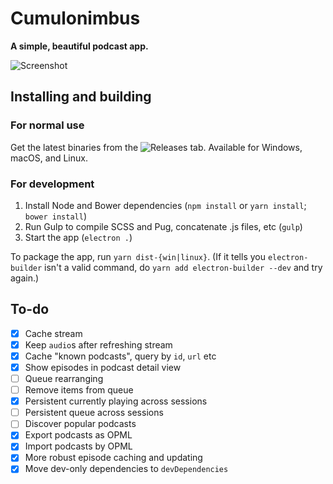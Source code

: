 # Cumulonimbus

**A simple, beautiful podcast app.**

![Screenshot](http://i.imgur.com/eZ5Q25g.png)

## Installing and building

### For normal use

Get the latest binaries from the ![Releases](https://github.com/z-------------/cumulonimbus/releases) tab. Available for Windows, macOS, and Linux.

### For development

1. Install Node and Bower dependencies (`npm install` or `yarn install`; `bower install`)
2. Run Gulp to compile SCSS and Pug, concatenate .js files, etc (`gulp`)
3. Start the app (`electron .`)

To package the app, run `yarn dist-{win|linux}`. (If it tells you `electron-builder` isn't a valid command, do `yarn add electron-builder --dev` and try again.)

## To-do

- [x] Cache stream
- [x] Keep `audio`s after refreshing stream
- [x] Cache "known podcasts", query by `id`, `url` etc
- [x] Show episodes in podcast detail view
- [ ] Queue rearranging
- [ ] Remove items from queue
- [x] Persistent currently playing across sessions
- [ ] Persistent queue across sessions
- [ ] Discover popular podcasts
- [x] Export podcasts as OPML
- [x] Import podcasts by OPML
- [x] More robust episode caching and updating
- [x] Move dev-only dependencies to `devDependencies`

